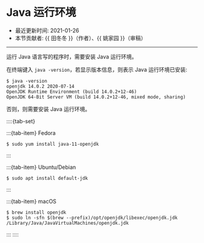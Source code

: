 # Java 运行环境

- 最近更新时间: 2021-01-26
- 本节贡献者: {{ 田冬冬 }}（作者）、{{ 姚家园 }}（审稿）

---

运行 Java 语言写的程序时，需要安装 Java 运行环境。

在终端键入 `java -version`，若显示版本信息，则表示 Java 运行环境已安装:

```
$ java -version
openjdk 14.0.2 2020-07-14
OpenJDK Runtime Environment (build 14.0.2+12-46)
OpenJDK 64-Bit Server VM (build 14.0.2+12-46, mixed mode, sharing)
```

否则，则需要安装 Java 运行环境。

::::{tab-set}

:::{tab-item} Fedora
```
$ sudo yum install java-11-openjdk
```
:::

:::{tab-item} Ubuntu/Debian
```
$ sudo apt install default-jdk
```
:::

:::{tab-item} macOS
```
$ brew install openjdk
$ sudo ln -sfn $(brew --prefix)/opt/openjdk/libexec/openjdk.jdk /Library/Java/JavaVirtualMachines/openjdk.jdk
```
:::
::::
